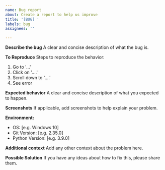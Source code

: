 ```yaml
---
name: Bug report
about: Create a report to help us improve
title: '[BUG] '
labels: bug
assignees: ''

---
```


**Describe the bug**
A clear and concise description of what the bug is.

**To Reproduce**
Steps to reproduce the behavior:
1. Go to '...'
2. Click on '....'
3. Scroll down to '....'
4. See error

**Expected behavior**
A clear and concise description of what you expected to happen.

**Screenshots**
If applicable, add screenshots to help explain your problem.

**Environment:**
 - OS: [e.g. Windows 10]
 - Git Version: [e.g. 2.35.0]
 - Python Version: [e.g. 3.9.0]

**Additional context**
Add any other context about the problem here.

**Possible Solution**
If you have any ideas about how to fix this, please share them. 